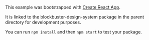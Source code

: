 This example was bootstrapped with [Create React App](https://github.com/facebook/create-react-app).

It is linked to the blockbuster-design-system package in the parent directory for development purposes.

You can run `npm install` and then `npm start` to test your package.
